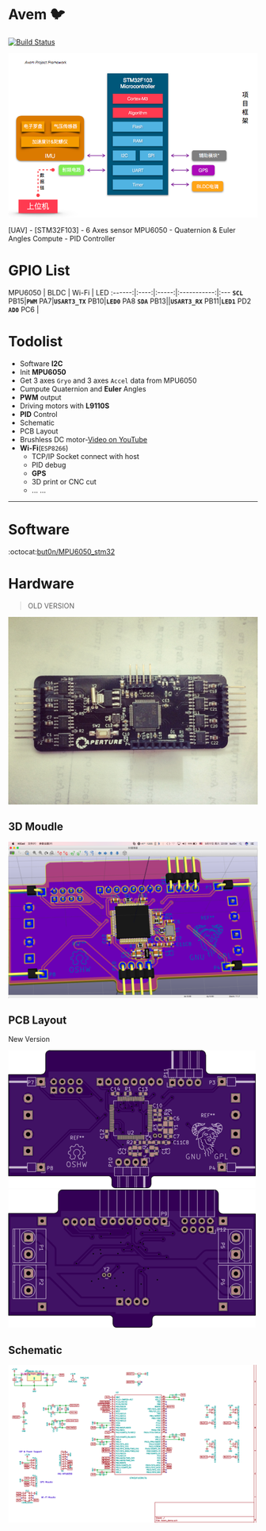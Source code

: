 # Avem :bird:
[![Build Status](https://travis-ci.org/but0n/Avem.png)](https://travis-ci.org/but0n/Avem)

![](rm_img/PF.png)

[UAV] - [STM32F103] - 6 Axes sensor MPU6050 - Quaternion &amp; Euler Angles Compute - PID Controller

# GPIO List
MPU6050 | BLDC | Wi-Fi | LED
:------:|:----:|:-----:|:-----------:|:---
**`SCL`** PB15|**`PWM`** PA7|**`USART3_TX`** PB10|**`LED0`** PA8
**`SDA`** PB13||**`USART3_RX`** PB11|**`LED1`** PD2
**`AD0`** PC6	|



# Todolist
* Software **I2C**
* Init **MPU6050**
* Get 3 axes `Gryo` and 3 axes `Accel` data from MPU6050
* Cumpute Quaternion and **Euler** Angles
* **PWM** output
* Driving motors with **L9110S**
* **PID** Control
* Schematic
* PCB Layout
* Brushless DC motor-[Video on YouTube](https://youtu.be/iHYVgTmxoSw)
* **Wi-Fi**(`ESP8266`)
	* TCP/IP Socket connect with host
	* PID debug
	* **GPS**
	* 3D print or CNC cut
	* ... ...

----

# Software

:octocat:[but0n/MPU6050_stm32](https://github.com/but0n/MPU6050_stm32)

# Hardware
> OLD VERSION

![](rm_img/PCB/old_pic.jpg)


## 3D Moudle

![](rm_img/PCB/demoV2.png)

## PCB Layout
New Version

![](rm_img/PCB/layoutF.png)
![](rm_img/PCB/layoutB.png)

## Schematic

![](rm_img/pcb.png)
